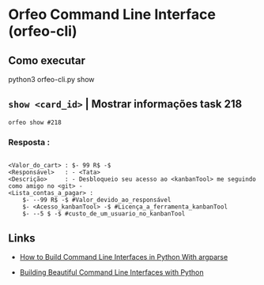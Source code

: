 # Orfeo Command Line Interface (orfeo-cli)

## Como executar

python3 orfeo-cli.py show

## `show <card_id>` | Mostrar informações task 218

```shell
orfeo show #218
```

### Resposta :

```shell

<Valor_do_cart> : $- 99 R$ -$ 
<Responsável>   : - <Tata> 
<Descrição>     : - Desbloqueio seu acesso ao <kanbanTool> me seguindo como amigo no <git> - 
<Lista_contas_a_pagar> : 
    $- --99 R$ -$ #Valor_devido_ao_responsável
    $- <Acesso_kanbanTool> -$ #Licença_a_ferramenta_kanbanTool
    $- --5 $ -$ #custo_de_um_usuario_no_kanbanTool

```

## Links

* [How to Build Command Line Interfaces in Python With argparse](https://realpython.com/command-line-interfaces-python-argparse/)

* [Building Beautiful Command Line Interfaces with Python](https://codeburst.io/building-beautiful-command-line-interfaces-with-python-26c7e1bb54df)